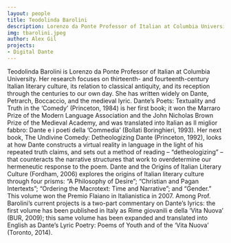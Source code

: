 ```yaml
---
layout: people
title: Teodolinda Barolini
description: Lorenzo da Ponte Professor of Italian at Columbia University
img: tbarolini.jpeg
author: Alex Gil
projects:
- Digital Dante
---
```


Teodolinda Barolini is Lorenzo da Ponte Professor of Italian at Columbia University. Her research focuses on thirteenth- and fourteenth-century Italian literary culture, its relation to classical antiquity, and its reception through the centuries to our own day. She has written widely on Dante, Petrarch, Boccaccio, and the medieval lyric. Dante’s Poets: Textuality and Truth in the ‘Comedy’ (Princeton, 1984) is her first book; it won the Marraro Prize of the Modern Language Association and the John Nicholas Brown Prize of the Medieval Academy, and was translated into Italian as Il miglior fabbro: Dante e i poeti della ‘Commedia’ (Bollati Boringhieri, 1993). Her next book, The Undivine Comedy: Detheologizing Dante (Princeton, 1992), looks at how Dante constructs a virtual reality in language in the light of his repeated truth claims, and sets out a method of reading – “detheologizing” – that counteracts the narrative structures that work to overdetermine our hermeneutic response to the poem. Dante and the Origins of Italian Literary Culture (Fordham, 2006) explores the origins of Italian literary culture through four prisms: “A Philosophy of Desire”; “Christian and Pagan Intertexts”; “Ordering the Macrotext: Time and Narrative”; and “Gender.” This volume won the Premio Flaiano in Italianistica in 2007. Among Prof. Barolini’s current projects is a two-part commentary on Dante’s lyrics: the first volume has been published in Italy as Rime giovanili e della ‘Vita Nuova’ (BUR, 2009); this same volume has been expanded and translated into English as Dante’s Lyric Poetry: Poems of Youth and of the ‘Vita Nuova’ (Toronto, 2014).
